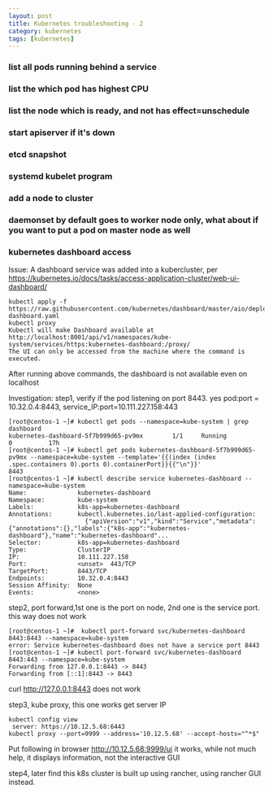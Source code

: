 ```yaml
---
layout: post
title: Kubernetes troubleshooting - 2  
category: kubernetes
tags: [kubernetes]
---
```


###  list all pods running behind a service 
###  list the which pod has highest CPU 
###  list the node which is ready, and not has effect=unschedule 

###  start apiserver if it's down 
###  etcd snapshot 
###  systemd kubelet program 
###  add a node to cluster 
###  daemonset by default goes to worker node only, what about if you want to put a pod on master node as well 


### kubernetes dashboard access 
Issue: A dashboard service was added into a kubercluster, per https://kubernetes.io/docs/tasks/access-application-cluster/web-ui-dashboard/
```
kubectl apply -f https://raw.githubusercontent.com/kubernetes/dashboard/master/aio/deploy/recommended/kubernetes-dashboard.yaml
kubectl proxy
Kubectl will make Dashboard available at http://localhost:8001/api/v1/namespaces/kube-system/services/https:kubernetes-dashboard:/proxy/
The UI can only be accessed from the machine where the command is executed. 
```
After running above commands, the dashboard is not available even on localhost 

Investigation: 
step1, verify if the pod listening on port 8443. yes pod:port = 10.32.0.4:8443, service_IP:port=10.111.227.158:443
```
[root@centos-1 ~]# kubectl get pods --namespace=kube-system | grep dashboard
kubernetes-dashboard-5f7b999d65-pv9mx        1/1     Running            0          17h
[root@centos-1 ~]# kubectl get pods kubernetes-dashboard-5f7b999d65-pv9mx --namespace=kube-system --template='{{(index (index .spec.containers 0).ports 0).containerPort}}{{"\n"}}'
8443
[root@centos-1 ~]# kubectl describe service kubernetes-dashboard --namespace=kube-system
Name:              kubernetes-dashboard
Namespace:         kube-system
Labels:            k8s-app=kubernetes-dashboard
Annotations:       kubectl.kubernetes.io/last-applied-configuration:
                     {"apiVersion":"v1","kind":"Service","metadata":{"annotations":{},"labels":{"k8s-app":"kubernetes-dashboard"},"name":"kubernetes-dashboard"...
Selector:          k8s-app=kubernetes-dashboard
Type:              ClusterIP
IP:                10.111.227.158
Port:              <unset>  443/TCP
TargetPort:        8443/TCP
Endpoints:         10.32.0.4:8443
Session Affinity:  None
Events:            <none>
```

step2, port forward,1st one is the port on node, 2nd one is the service port. this way does not work 
```
[root@centos-1 ~]#  kubectl port-forward svc/kubernetes-dashboard 8443:8443 --namespace=kube-system
error: Service kubernetes-dashboard does not have a service port 8443
[root@centos-1 ~]# kubectl port-forward svc/kubernetes-dashboard 8443:443 --namespace=kube-system
Forwarding from 127.0.0.1:8443 -> 8443
Forwarding from [::1]:8443 -> 8443
```
curl http://127.0.0.1:8443 does not work

step3, kube proxy, this one works 
get server IP 
```
kubectl config view
 server: https://10.12.5.68:6443
kubectl proxy --port=9999 --address='10.12.5.68' --accept-hosts="^*$"
```
Put following in browser http://10.12.5.68:9999/ui
it works, while not much help, it displays information, not the interactive GUI 

step4, later find this k8s cluster is built up using rancher, using rancher GUI instead. 








